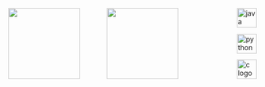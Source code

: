 <div style="display: flex; justify-content: space-between; width: 100%;">
  <img style="height: 145px;" src="https://github-readme-stats.vercel.app/api?username=loregbrw&show_icons=true&theme=onedark&hide_border=true" />
  <img style="height: 145px;" src="https://github-readme-stats.vercel.app/api/top-langs/?username=loregbrw&layout=compact&theme=gruvbox_light&hide_border=true&size_weight=0.7&count_weight=0.3" />
  <img style="height: 145px; width: 10px" src="https://i.imgur.com/lQ2QBPi.png" />
  <div style="display: flex; flex-direction: column; justify-content: space-between; height: 145px; width: 40px;">
    <img src="https://go-skill-icons.vercel.app/api/icons?i=java&theme=light" style="width: 40px" alt="java logo"  />
    <img src="https://go-skill-icons.vercel.app/api/icons?i=ts" style="width: 40px" alt="python logo"  />
    <img src="https://go-skill-icons.vercel.app/api/icons?i=cs" style="width: 40px" alt="c logo"  />
  </div>
</div>
